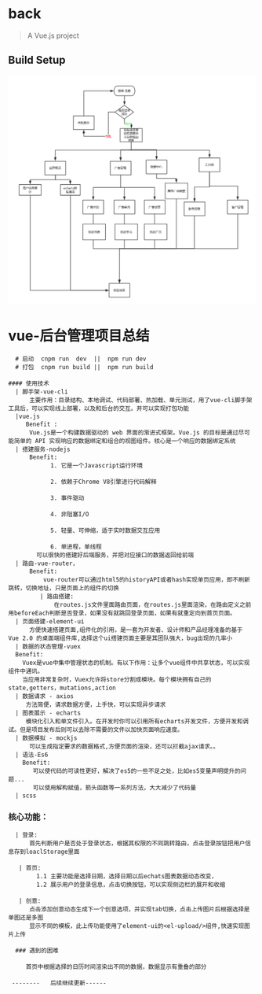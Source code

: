 # back

> A Vue.js project

## Build Setup

![Image text](https://github.com/Liufanglei88/vue-manger/blob/master/src/assets/sum.png)

 # vue-后台管理项目总结

      # 启动  cnpm run  dev  ||  npm run dev
      # 打包  cnpm run build ||  npm run build

    #### 使用技术
      | 脚手架-vue-cli
          主要作用：目录结构、本地调试、代码部署、热加载、单元测试，用了vue-cli脚手架工具后，可以实现线上部署，以及和后台的交互。并可以实现打包功能
      |vue.js
         Benefit :
          Vue.js是一个构建数据驱动的 web 界面的渐进式框架。Vue.js 的目标是通过尽可能简单的 API 实现响应的数据绑定和组合的视图组件。核心是一个响应的数据绑定系统
      | 搭建服务-nodejs 
          Benefit: 
                1. 它是一个Javascript运行环境

				2. 依赖于Chrome V8引擎进行代码解释

				3. 事件驱动

				4. 非阻塞I/O

				5. 轻量、可伸缩，适于实时数据交互应用

				6. 单进程，单线程 
			可以很快的搭建好后端服务，并把对应接口的数据返回给前端
      | 路由-vue-router，
          Benefit:
              vue-router可以通过html5的historyAPI或者hash实现单页应用，即不刷新跳转，切换地址，只是页面上的组件的切换
             | 路由搭建:
                 在routes.js文件里面路由页面，在routes.js里面渲染，在路由定义之前用beforeEach判断是否登录，如果没有就跳回登录页面，如果有就重定向到首页页面。
      | 页面搭建-element-ui
          方便快速搭建页面,组件化的引用，是一套为开发者、设计师和产品经理准备的基于 Vue 2.0 的桌面端组件库,选择这个ui搭建页面主要是其团队强大，bug出现的几率小
      | 数据的状态管理-vuex
      Benefit:
        Vuex是vue中集中管理状态的机制。有以下作用：让多个vue组件中共享状态，可以实现组件中通讯。
        当应用非常复杂时，Vuex允许将store分割成模块。每个模块拥有自己的state,getters，mutations,action
      | 数据请求 - axios
         方法简便，请求数据方便，上手快，可以实现异步请求
      | 图表展示 - echarts
         模块化引入和单文件引入。在开发时你可以引用所有echarts开发文件，方便开发和调试。但是项目发布后则可以去除不需要的文件以加快页面响应速度。
      | 数据模拟 - mockjs
          可以生成指定要求的数据格式,方便页面的渲染，还可以拦截ajax请求。。
      | 语法-Es6 
        Benefit:
           可以使代码的可读性更好，解决了es5的一些不足之处，比如es5变量声明提升的问题...
           可以使用解构赋值，箭头函数等一系列方法，大大减少了代码量
      | scss
  ### 核心功能：
      | 登录:
          首先判断用户是否处于登录状态，根据其权限的不同跳转路由，点击登录按钮把用户信息存到loaclStorage里面
   
       | 首页:
            1.1 主要功能是选择日期，选择日期以后echats图表数据动态改变，
            1.2 展示用户的登录信息，点击切换按钮，可以实现侧边栏的展开和收缩

       | 创意:
          点击添加创意动态生成下一个创意选项，并实现tab切换，点击上传图片后根据选择是单图还是多图
          显示不同的模板，此上传功能使用了element-ui的<el-upload/>组件,快速实现图片上传

      ### 遇到的困难

         首页中根据选择的日历时间渲染出不同的数据，数据显示有重叠的部分

     --------   后续继续更新------